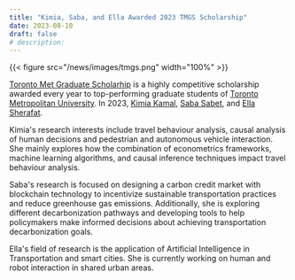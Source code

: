 ```yaml
---
title: "Kimia, Saba, and Ella Awarded 2023 TMGS Scholarship"
date: 2023-08-10
draft: false
# description:
---
```


{{< figure src="/news/images/tmgs.png" width="100%" >}}

<!--more-->

[Toronto Met Graduate Scholarhip](https://www.torontomu.ca/graduate/future-students/financing-your-studies/scholarships-awards/toronto-met--graduate-scholarship-tmgs/) is a highly competitive scholarship awarded every year to top-performing graduate students of [Toronto Metropolitan University](https://www.torontomu.ca/). In 2023, [Kimia Kamal](https://litrans.ca/team/kalam-k/), [Saba Sabet](https://litrans.ca/team/sabet-s/), and [Ella Sherafat](https://litrans.ca/team/sherafat-e/).

Kimia's research interests include travel behaviour analysis, causal analysis of human decisions and pedestrian and autonomous vehicle interaction. She mainly explores how the combination of econometrics frameworks, machine learning algorithms, and causal inference techniques impact travel behaviour analysis.

Saba's research is focused on designing a carbon credit market with blockchain technology to incentivize sustainable transportation practices and reduce greenhouse gas emissions. Additionally, she is exploring different decarbonization pathways and developing tools to help policymakers make informed decisions about achieving transportation decarbonization goals.

Ella's field of research is the application of Artificial Intelligence in Transportation and smart cities. She is currently working on human and robot interaction in shared urban areas. 



